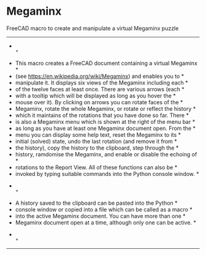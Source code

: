 # Megaminx
FreeCAD macro to create and manipulate a virtual Megaminx puzzle

***************************************************************************
*                                                                         *
*   This macro creates a FreeCAD document containing a virtual Megaminx   *
*   (see https://en.wikipedia.org/wiki/Megaminx) and enables you to       *
*   manipulate it. It displays six views of the Megaminx including each   *
*   of the twelve faces at least once. There are various arrows (each     *
*   with a tooltip which will be displayed as long as you hover the       *
*   mouse over it). By clicking on arrows you can rotate faces of the     *
*   Megaminx, rotate the whole Megaminx, or rotate or reflect the history *
*   which it maintains of the rotations that you have done so far. There  *
*   is also a Megaminx menu which is shown at the right of the menu bar   *
*   as long as you have at least one Megaminx document open. From the     *
*   menu you can display some help text, reset the Megaminx to its        *
*   initial (solved) state, undo the last rotation (and remove it from    *
*   the history), copy the history to the clipboard, step through the     *
*   history, ramdomise the Megaminx, and enable or disable the echoing of *
*   rotations to the Report View. All of these functions can also be      *
*   invoked by typing suitable commands into the Python console window.   *
*                                                                         *
*   A history saved to the clipboard can be pasted into the Python        *
*   console window or copied into a file which can be called as a macro   *
*   into the active Megaminx document. You can have more than one         *
*   Megaminx document open at a time, although only one can be active.    *
*                                                                         *
***************************************************************************
